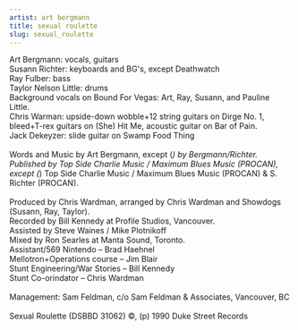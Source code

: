 ```yaml
---
artist: art bergmann
title: sexual roulette
slug: sexual_roulette
---
```

Art Bergmann: vocals, guitars<br />
Susann Richter: keyboards and BG's, except Deathwatch<br />
Ray Fulber: bass<br />
Taylor Nelson Little: drums<br />
Background vocals on Bound For Vegas: Art, Ray, Susann, and Pauline Little.<br />
Chris Warman: upside-down wobble+12 string guitars on  Dirge No. 1,  bleed+T-rex guitars on (She) Hit Me, acoustic guitar on Bar of Pain.<br />
Jack Dekeyzer: slide guitar on Swamp Food Thing<br />
<br />
Words and Music by Art Bergmann, except (*) by Bergmann/Richter.<br />
Published by Top Side Charlie Music / Maximum Blues Music (PROCAN), except (*) Top Side Charlie Music / Maximum Blues Music (PROCAN) &amp; S. Richter (PROCAN).<br />
<br />
Produced by Chris Wardman, arranged by Chris Wardman and Showdogs (Susann, Ray, Taylor).<br />
Recorded by Bill Kennedy at Profile Studios, Vancouver.<br />
Assisted by Steve Waines / Mike Plotnikoff<br />
Mixed by Ron Searles at Manta Sound, Toronto.<br />
Assistant/569 Nintendo &ndash; Brad Haehnel<br />
Mellotron+Operations course &ndash; Jim Blair<br />
Stunt Engineering/War Stories &ndash; Bill Kennedy<br />
Stunt Co-orindator &ndash; Chris Wardman<br />
<br />
Management: Sam Feldman, c/o Sam Feldman &amp; Associates, Vancouver, BC<br />
<br />
Sexual Roulette (DSBBD 31062)
&copy;, (p) 1990 Duke Street Records</span>
